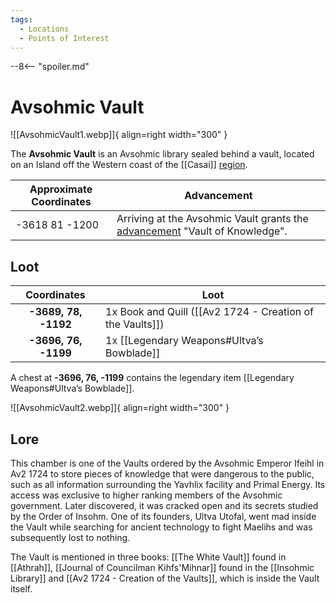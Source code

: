 ```yaml
---
tags:
  - Locations
  - Points of Interest
---
```


--8<-- "spoiler.md"

# Avsohmic Vault

![[AvsohmicVault1.webp]]{ align=right width="300" }

The **Avsohmic Vault** is an Avsohmic library sealed behind a vault, located on an Island off the Western coast of the [[Casai]] [region](/Regions).

| Approximate Coordinates | Advancement                                                                                  |
| ----------------------- | -------------------------------------------------------------------------------------------- |
| -3618 81 -1200          | Arriving at the Avsohmic Vault grants the [advancement](/Advancements) "Vault of Knowledge". |

## Loot

|   **Coordinates**    | **Loot**                                                  |
| :------------------: | --------------------------------------------------------- |
| **-3689, 78, -1192** | 1x Book and Quill ([[Av2 1724 - Creation of the Vaults]]) |
| **-3696, 76, -1199** | 1x [[Legendary Weapons#Ultva’s Bowblade]]                 |

A chest at **-3696, 76, -1199** contains the legendary item [[Legendary Weapons#Ultva’s Bowblade]].

![[AvsohmicVault2.webp]]{ align=right width="300" }

## Lore

This chamber is one of the Vaults ordered by the Avsohmic Emperor Ifeihl in Av2 1724 to store pieces of knowledge that were dangerous to the public, such as all information surrounding the Yavhlix facility and Primal Energy. Its access was exclusive to higher ranking members of the Avsohmic government. Later discovered, it was cracked open and its secrets studied by the Order of Insohm. One of its founders, Ultva Utofal, went mad inside the Vault while searching for ancient technology to fight Maelihs and was subsequently lost to nothing.

The Vault is mentioned in three books: [[The White Vault]] found in [[Athrah]], [[Journal of Councilman Kihfs'Mihnar]] found in the [[Insohmic Library]] and [[Av2 1724 - Creation of the Vaults]], which is inside the Vault itself.
